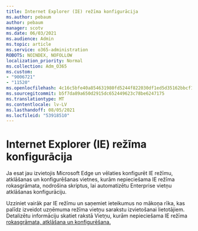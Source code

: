 ```yaml
---
title: Internet Explorer (IE) režīma konfigurācija
ms.author: pebaum
author: pebaum
manager: scotv
ms.date: 06/03/2021
ms.audience: Admin
ms.topic: article
ms.service: o365-administration
ROBOTS: NOINDEX, NOFOLLOW
localization_priority: Normal
ms.collection: Adm_O365
ms.custom:
- "9006721"
- "11520"
ms.openlocfilehash: 4c16c5bfe40a854631980fd5244f822030df1ed5d35162bbcf19e4e989610ce3
ms.sourcegitcommit: b5f7da89a650d2915dc652449623c78be6247175
ms.translationtype: MT
ms.contentlocale: lv-LV
ms.lasthandoff: 08/05/2021
ms.locfileid: "53918510"
---
```

# <a name="internet-explorer-ie-mode-configuration"></a>Internet Explorer (IE) režīma konfigurācija

Ja esat jau izvietojis Microsoft Edge un vēlaties konfigurēt IE režīmu, atklāšanas un konfigurēšanas vietnes, kurām nepieciešama IE režīma rokasgrāmata, nodrošina skriptus, lai automatizētu Enterprise vietņu atklāšanas konfigurāciju. 

Uzziniet vairāk par IE režīmu un saņemiet ieteikumus no mākoņa rīka, kas palīdz izveidot uzņēmuma režīma vietņu sarakstu izvietošanai lietotājiem. Detalizētu informāciju skatiet rakstā Vietņu, kurām nepieciešama IE režīma [rokasgrāmata, atklāšana un konfigurēšana.](https://admin.microsoft.com/AdminPortal/Home?#/modernonboarding/configureiemode)